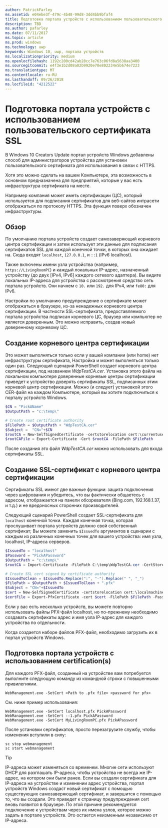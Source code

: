 ```yaml
---
author: PatrickFarley
ms.assetid: e04ebe3f-479c-4b48-99d8-3dd4bb9bfaf4
title: Подготовка портала устройств с использованием пользовательского сертификата SSL
description: TBD
ms.author: pafarley
ms.date: 07/11/2017
ms.topic: article
ms.prod: windows
ms.technology: uwp
keywords: Windows 10, uwp, портала устройств
ms.localizationpriority: medium
ms.openlocfilehash: 1192c200cd42ab28cc7e763c06fd8a5638aa3400
ms.sourcegitcommit: e4f3e1b2d08a02b9920e78e802234e5b674e7223
ms.translationtype: MT
ms.contentlocale: ru-RU
ms.lasthandoff: 09/26/2018
ms.locfileid: "4212522"
---
```

# <a name="provision-device-portal-with-a-custom-ssl-certificate"></a>Подготовка портала устройств с использованием пользовательского сертификата SSL
В Windows 10 Creators Update портал устройств Windows добавлены способ для администраторов устройства для установки пользовательского сертификата для использования в связи с HTTPS. 

Хотя это можно сделать на вашем Компьютере, эта возможность в основном предназначена для предприятий, которые у вас есть инфраструктура сертификата на месте.  

Например компания может иметь сертификации (ЦС), который используется для подписания сертификатов для веб-сайтов интрасети отображаться по протоколу HTTPS. Эта функция поверх обозначен инфраструктуры. 

## <a name="overview"></a>Обзор
По умолчанию портала устройств создает самозаверяющий корневого центра сертификации и затем использует эти данные для подписания сертификатов SSL для каждой конечной точки, в которых она ожидает на. Сюда входят `localhost`, `127.0.0.1`, и `::1` (IPv6 localhost).

Также включены имени узла устройства (например, `https://LivingRoomPC`) и каждый локальных IP-адрес, назначенный устройству (до двух [IPv4, IPv6] каждого сетевого адаптера). Вы видите локальных IP-адреса для устройства с рассмотрения средство сеть портала устройств. Они начнем с `10.` или `192.` для IPv4, или `fe80:` для IPv6. 

Настройки по умолчанию предупреждение о сертификате может отображаться в браузере, из-за ненадежных корневого центра сертификации. В частности SSL-сертификата, предоставляемого портала устройства подписан корневого ЦС, браузер или компьютер не является доверенным. Это можно исправить, создав новый доверенному корневому ЦС.

## <a name="create-a-root-ca"></a>Создание корневого центра сертификации

Это может выполняться только если у вашей компании (или home) нет инфраструктуры сертификата, Настройка и может выполняться только один раз. Следующий сценарий PowerShell создает корневого центра сертификации, под названием _WdpTestCA.cer_. Установка этого файла на локальном компьютере доверенные корневые центры сертификации приведет к устройство доверять сертификаты SSL, подписанных этим корневой центр сертификации. Можно (и следует) установкой этого CER-файл на каждом Компьютере, который вы хотите подключиться к порталу устройств Windows.  

```PowerShell
$CN = "PickAName"
$OutputPath = "c:\temp\"

# Create root certificate authority
$FilePath = $OutputPath + "WdpTestCA.cer"
$Subject =  "CN="+$CN
$rootCA = New-SelfSignedCertificate -certstorelocation cert:\currentuser\my -Subject $Subject -HashAlgorithm "SHA512" -KeyUsage CertSign,CRLSign
$rootCAFile = Export-Certificate -Cert $rootCA -FilePath $FilePath
```

После создания это файл _WdpTestCA.cer_ можно использовать для входа сертификаты SSL. 

## <a name="create-an-ssl-certificate-with-the-root-ca"></a>Создание SSL-сертификат с корневого центра сертификации

Сертификаты SSL имеют две важные функции: защита подключения через шифрования и убедитесь, что вы фактически общаетесь с адресом, отображается на панели обозревателя (Bing.com, 192.168.1.37, и т.д.) и не вредоносных сторонних производителей.

Следующий сценарий PowerShell создает SSL-сертификата для `localhost` конечной точки. Каждая конечная точка, которая прослушивает портала устройств должно свой собственный сертификат; Вы можете заменить `$IssuedTo` аргументов в сценарии с каждым из различных конечных точек для вашего устройства: имя узла, localhost, IP-адреса серверов.

```PowerShell
$IssuedTo = "localhost"
$Password = "PickAPassword"
$OutputPath = "c:\temp\"
$rootCA = Import-Certificate -FilePath C:\temp\WdpTestCA.cer -CertStoreLocation Cert:\CurrentUser\My\

# Create SSL cert signed by certificate authority
$IssuedToClean = $IssuedTo.Replace(":", "-").Replace(" ", "_")
$FilePath = $OutputPath + $IssuedToClean + ".pfx"
$Subject = "CN="+$IssuedTo
$cert = New-SelfSignedCertificate -certstorelocation cert:\localmachine\my -Subject $Subject -DnsName $IssuedTo -Signer $rootCA -HashAlgorithm "SHA512"
$certFile = Export-PfxCertificate -cert $cert -FilePath $FilePath -Password (ConvertTo-SecureString -String $Password -Force -AsPlainText)
```

Если у вас есть несколько устройств, вы можете повторно использовать файлы PFX-файл localhost, но по-прежнему необходимо создавать сертификаты адрес и имя узла IP-адрес для каждого устройства по отдельности.

Когда создается наборе файлов PFX-файл, необходимо загрузить их в портал устройств Windows. 

## <a name="provision-device-portal-with-the-certifications"></a>Подготовка портала устройств с использованием certification(s)

Для каждого PFX-файл, созданный на устройстве вам потребуется выполните следующую команду из командной строки с повышенными привилегиями.

```
WebManagement.exe -SetCert <Path to .pfx file> <password for pfx> 
```

См. ниже пример использования:
```
WebManagement.exe -SetCert localhost.pfx PickAPassword
WebManagement.exe -SetCert --1.pfx PickAPassword
WebManagement.exe -SetCert MyLivingRoomPC.pfx PickAPassword
```

После установки сертификатов, просто перезагрузите службу, чтобы изменения вступили в силу:

```
sc stop webmanagement
sc start webmanagement
```

> [!TIP]
> IP-адреса может изменяться со временем.
Многие сети используют DHCP для разглашать IP-адреса, чтобы устройства не всегда же IP-адрес, на котором они были ранее. Если вы создали сертификата для IP-адреса на устройстве и изменении адрес устройства, портал устройств Windows создаст новый сертификат с помощью существующих самозаверяющий сертификат, и завершится с помощью то, что вы создали. Это приведет к страницу предупреждения cert вновь появится в браузере. По этой причине рекомендуется подключение к устройствам через их имена узлов, которое можно задать в портале устройств. Это остается неизменным независимо от IP-адреса.
